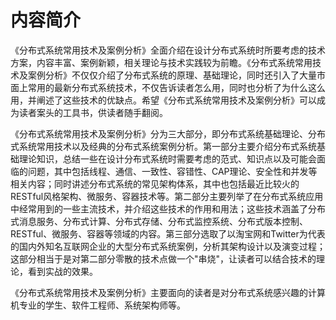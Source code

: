 # 内容简介

《分布式系统常用技术及案例分析》全面介绍在设计分布式系统时所要考虑的技术方案，内容丰富、案例新颖，相关理论与技术实践较为前瞻。《分布式系统常用技术及案例分析》不仅仅介绍了分布式系统的原理、基础理论，同时还引入了大量市面上常用的最新分布式系统技术，不仅告诉读者怎么用，同时也分析了为什么这么用，并阐述了这些技术的优缺点。希望《分布式系统常用技术及案例分析》可以成为读者案头的工具书，供读者随手翻阅。

《分布式系统常用技术及案例分析》分为三大部分，即分布式系统基础理论、分布式系统常用技术以及经典的分布式系统案例分析。第一部分主要介绍分布式系统基础理论知识，总结一些在设计分布式系统时需要考虑的范式、知识点以及可能会面临的问题，其中包括线程、通信、一致性、容错性、CAP理论、安全性和并发等相关内容；同时讲述分布式系统的常见架构体系，其中也包括最近比较火的RESTful风格架构、微服务、容器技术等。第二部分主要列举了在分布式系统应用中经常用到的一些主流技术，并介绍这些技术的作用和用法；这些技术涵盖了分布式消息服务、分布式计算、分布式存储、分布式监控系统、分布式版本控制、RESTful、微服务、容器等领域的内容。第三部分选取了以淘宝网和Twitter为代表的国内外知名互联网企业的大型分布式系统案例，分析其架构设计以及演变过程；这部分相当于是对第二部分零散的技术点做一个"串烧"，让读者可以结合技术的理论，看到实战的效果。

《分布式系统常用技术及案例分析》主要面向的读者是对分布式系统感兴趣的计算机专业的学生、软件工程师、系统架构师等。 